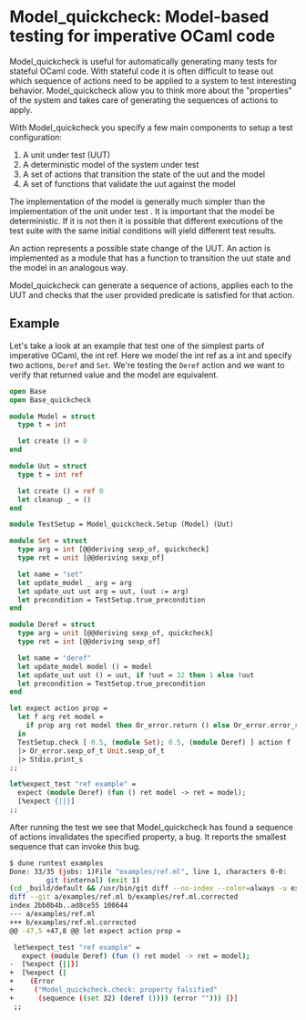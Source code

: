 # Model_quickcheck: Model-based testing for imperative OCaml code

Model_quickcheck is useful for automatically generating many tests for stateful OCaml code. With stateful code it is often difficult to tease out which sequence of actions need to be applied to a system to test interesting behavior. Model_quickcheck allow you to think more about the "properties" of the system and takes care of generating the sequences of actions to apply.

With Model_quickcheck you specify a few main components to setup a test configuration:

1. A unit under test (UUT)
2. A deterministic model of the system under test
3. A set of actions that transition the state of the uut and the model
4. A set of functions that validate the uut against the model

The implementation of the model is generally much simpler than the implementation of the unit under test . It is important that the model be deterministic. If it is not then it is possible that different executions of the test suite with the same initial conditions will yield different test results.

An action represents a possible state change of the UUT. An action is implemented as a module that has a function to transition the uut state and the model in an analogous way.

Model_quickcheck can generate a sequence of actions, applies each to the UUT and checks that the user provided predicate is satisfied for that action.

## Example

Let's take a look at an example that test one of the simplest parts of imperative OCaml, the int ref. Here we model the int ref as a int and specify two actions, `Deref` and `Set`. We're testing the `Deref` action and we want to verify that returned value and the model are equivalent.

```ocaml
open Base
open Base_quickcheck

module Model = struct
  type t = int

  let create () = 0
end

module Uut = struct
  type t = int ref

  let create () = ref 0
  let cleanup _ = ()
end

module TestSetup = Model_quickcheck.Setup (Model) (Uut)

module Set = struct
  type arg = int [@@deriving sexp_of, quickcheck]
  type ret = unit [@@deriving sexp_of]

  let name = "set"
  let update_model _ arg = arg
  let update_uut uut arg = uut, (uut := arg)
  let precondition = TestSetup.true_precondition
end

module Deref = struct
  type arg = unit [@@deriving sexp_of, quickcheck]
  type ret = int [@@deriving sexp_of]

  let name = "deref"
  let update_model model () = model
  let update_uut uut () = uut, if !uut = 32 then 1 else !uut
  let precondition = TestSetup.true_precondition
end

let expect action prop =
  let f arg ret model =
    if prop arg ret model then Or_error.return () else Or_error.error_string ""
  in
  TestSetup.check [ 0.5, (module Set); 0.5, (module Deref) ] action f
  |> Or_error.sexp_of_t Unit.sexp_of_t
  |> Stdio.print_s
;;

let%expect_test "ref example" =
  expect (module Deref) (fun () ret model -> ret = model);
  [%expect {||}]
;;
```

After running the test we see that Model_quickcheck has found a sequence of actions invalidates the specified property, a bug. It reports the smallest sequence that can invoke this bug.

```sh
$ dune runtest examples
Done: 33/35 (jobs: 1)File "examples/ref.ml", line 1, characters 0-0:
         git (internal) (exit 1)
(cd _build/default && /usr/bin/git diff --no-index --color=always -u examples/ref.ml examples/ref.ml.corrected)
diff --git a/examples/ref.ml b/examples/ref.ml.corrected
index 2bb0b4b..ad8ce55 100644
--- a/examples/ref.ml
+++ b/examples/ref.ml.corrected
@@ -47,5 +47,8 @@ let expect action prop =

 let%expect_test "ref example" =
   expect (module Deref) (fun () ret model -> ret = model);
-  [%expect {||}]
+  [%expect {|
+    (Error
+     ("Model_quickcheck.check: property falsified"
+      (sequence ((set 32) (deref ()))) (error ""))) |}]
 ;;
```
